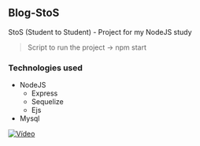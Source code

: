 ## Blog-StoS
StoS (Student to Student) - Project for my NodeJS study 

> Script to run the project -> npm start

### Technologies used
- NodeJS
  - Express
  - Sequelize
  - Ejs
- Mysql

[![Vídeo](https://img.shields.io/badge/Video%20link-Youtube-red)](https://www.youtube.com/watch?v=O7eBSbz3y8o)
